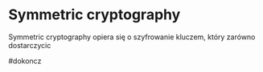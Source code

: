 # Symmetric cryptography
Symmetric cryptography opiera się o szyfrowanie kluczem, który zarówno dostarczycic

#dokoncz